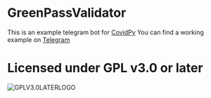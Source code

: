 # GreenPassValidator

This is an example telegram bot for [CovidPy](https://CovidPyLib/CovidPy)
You can find a working example on [Telegram](https://t.me/greenpassvalidatorbot)

# Licensed under GPL v3.0 or later

![GPLV3.0LATERLOGO](https://www.gnu.org/graphics/gplv3-or-later.png "Licensed under GPL v3.0 or later")
